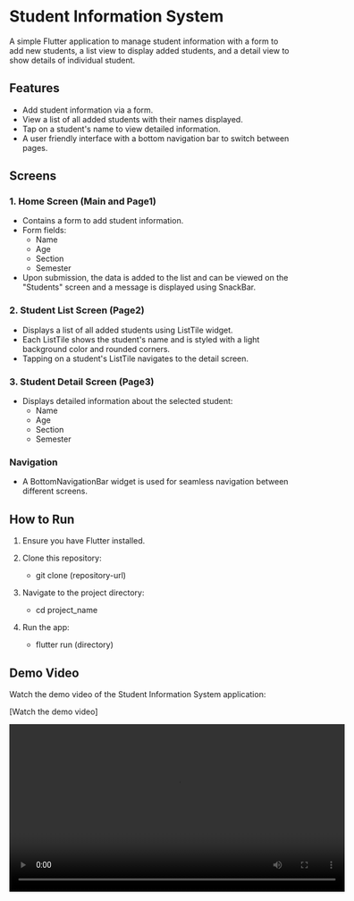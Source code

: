 # Student Information System

A simple Flutter application to manage student information with a form to add new students, a list view to display added students, and a detail view to show details of individual student. 

## Features
- Add student information via a form.
- View a list of all added students with their names displayed.
- Tap on a student's name to view detailed information.
- A user friendly interface with a bottom navigation bar to switch between pages.

## Screens

### 1. Home Screen (Main and Page1)
- Contains a form to add student information.
- Form fields:
  - Name
  - Age
  - Section
  - Semester
- Upon submission, the data is added to the list and can be viewed on the "Students" screen and a message is displayed using  SnackBar. 
 
### 2. Student List Screen (Page2)
- Displays a list of all added students using ListTile widget.
- Each ListTile shows the student's name and is styled with a light background color and rounded corners.
- Tapping on a student's ListTile navigates to the detail screen.

### 3. Student Detail Screen (Page3)
- Displays detailed information about the selected student:
  - Name
  - Age
  - Section
  - Semester

### Navigation
- A BottomNavigationBar widget is used for seamless navigation between different screens.

## How to Run
1. Ensure you have Flutter installed. 
2. Clone this repository:

   - git clone (repository-url)

3. Navigate to the project directory:

   - cd project_name

4. Run the app:

   - flutter run (directory)

## Demo Video
Watch the demo video of the Student Information System application:

[Watch the demo video]
<!-- (assets/TestRecording-2.mp4) -->

<video width="600" controls> <source src="https://raw.githubusercontent.com/NolanShrestha/Flutter_Test/main/assets/TestRecording-2.mp4" type="video/mp4"> Your browser does not support the video tag. </video> 






